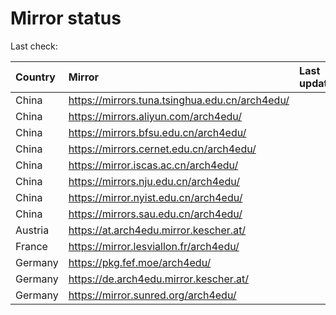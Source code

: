 <script src="./time.js"></script>
# Mirror status
Last check: <script type="text/javascript">localize(1719915668.30679);</script>

|Country|Mirror|Last update|
|:------|:-----|:----------|
|China|https://mirrors.tuna.tsinghua.edu.cn/arch4edu/|<script type="text/javascript">localize(1719902113);</script>|
|China|https://mirrors.aliyun.com/arch4edu/|<script type="text/javascript">localize(1719858935);</script>|
|China|https://mirrors.bfsu.edu.cn/arch4edu/|<script type="text/javascript">localize(1719858935);</script>|
|China|https://mirrors.cernet.edu.cn/arch4edu/|<script type="text/javascript">localize(1719902113);</script>|
|China|https://mirror.iscas.ac.cn/arch4edu/|<script type="text/javascript">localize(1719858935);</script>|
|China|https://mirrors.nju.edu.cn/arch4edu/|<script type="text/javascript">localize(1719858935);</script>|
|China|https://mirror.nyist.edu.cn/arch4edu/|<script type="text/javascript">localize(1719858935);</script>|
|China|https://mirrors.sau.edu.cn/arch4edu/|<script type="text/javascript">localize(1719858935);</script>|
|Austria|https://at.arch4edu.mirror.kescher.at/|<script type="text/javascript">localize(1719902113);</script>|
|France|https://mirror.lesviallon.fr/arch4edu/|<script type="text/javascript">localize(1719858935);</script>|
|Germany|https://pkg.fef.moe/arch4edu/|<script type="text/javascript">localize(1719902113);</script>|
|Germany|https://de.arch4edu.mirror.kescher.at/|<script type="text/javascript">localize(1719902113);</script>|
|Germany|https://mirror.sunred.org/arch4edu/|<script type="text/javascript">localize(1719902113);</script>|

<script src="./tablefilter/tablefilter.js"></script>
<script src="./table.js"></script>
